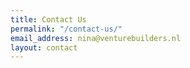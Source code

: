 ```yaml
---
title: Contact Us
permalink: "/contact-us/"
email_address: nina@venturebuilders.nl
layout: contact
---
```

